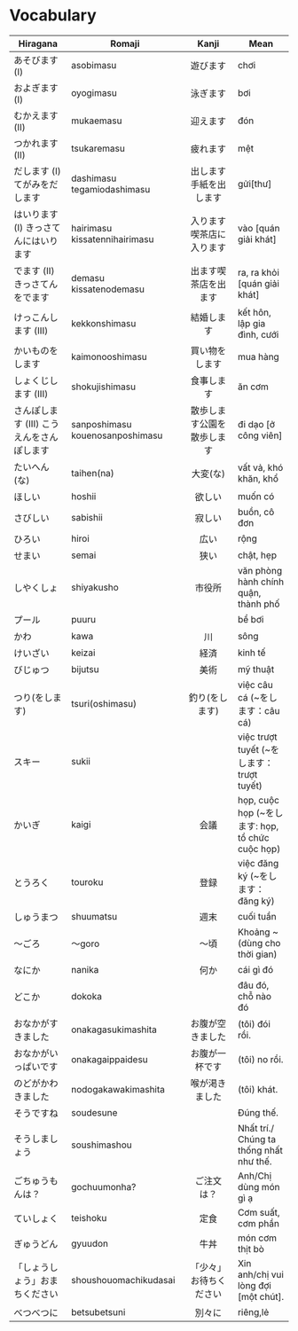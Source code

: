 # Vocabulary

|Hiragana   | Romaji | Kanji | Mean |
|-----------|--------|:-----:|------|
| あそびます (I) | asobimasu | 遊びます| chơi
| およぎます (I) | oyogimasu | 泳ぎます| bơi
| むかえます (II) | mukaemasu | 迎えます| đón
| つかれます (II) | tsukaremasu | 疲れます| mệt
| だします (I) てがみをだします| dashimasu tegamiodashimasu| 出します 手紙を出します| gửi[thư]
| はいります (I) きっさてんにはいります| hairimasu kissatennihairimasu| 入ります喫茶店に入ります| vào [quán giải khát]
| でます (II) きっさてんをでます| demasu kissatenodemasu| 出ます喫茶店を出ます| ra, ra khỏi [quán giải khát]
| けっこんします (III) | kekkonshimasu | 結婚します| kết hôn, lập gia đình, cưới
| かいものをします| kaimonooshimasu| 買い物をします| mua hàng
| しょくじします (III) | shokujishimasu | 食事します| ăn cơm
| さんぽします (III) こうえんをさんぽします| sanposhimasu kouenosanposhimasu| 散歩します公園を散歩します| đi dạo [ở công viên]
| たいへん(な)| taihen(na)| 大変(な)| vất vả, khó khăn, khổ
| ほしい| hoshii| 欲しい| muốn có
| さびしい| sabishii| 寂しい| buồn, cô đơn
| ひろい| hiroi| 広い| rộng
| せまい| semai| 狭い| chật, hẹp 
| しやくしょ| shiyakusho| 市役所| văn phòng hành chính quận, thành phố
| プール| puuru| | bể bơi
| かわ| kawa| 川| sông
| けいざい| keizai| 経済| kinh tế
| びじゅつ| bijutsu| 美術| mỹ thuật
| つり(をします)| tsuri(oshimasu)| 釣り(をします)| việc câu cá (~をします：câu cá)
| スキー| sukii| | việc trượt tuyết (~をします：trượt tuyết)
| かいぎ| kaigi| 会議| họp, cuộc họp (~をします: họp, tổ chức cuộc họp)
| とうろく| touroku| 登録| việc đăng ký (~をします：đăng ký)
| しゅうまつ| shuumatsu| 週末| cuối tuần
| ～ごろ| ～goro| ～頃| Khoảng ~ (dùng cho thời gian)
| なにか| nanika| 何か| cái gì đó
| どこか| dokoka| | đâu đó, chỗ nào đó
| おなかがすきました| onakagasukimashita| お腹が空きました| (tôi) đói rồi.
| おなかがいっぱいです| onakagaippaidesu| お腹が一杯です| (tôi) no rồi.
| のどがかわきました| nodogakawakimashita| 喉が渇きました| (tôi) khát.
| そうですね| soudesune| | Đúng thế.
| そうしましょう| soushimashou| | Nhất trí./ Chúng ta thống nhất như thế.
| ごちゅうもんは？| gochuumonha?| ご注文は？| Anh/Chị dùng món gì ạ 
| ていしょく| teishoku| 定食| Cơm suất, cơm phần 
| ぎゅうどん| gyuudon| 牛丼| món cơm thịt bò
| 「しょうしょう」おまちください| shoushouomachikudasai| 「少々」お待ちください| Xin anh/chị vui lòng đợi [một chút].
| べつべつに| betsubetsuni| 別々に| riêng,lẻ

